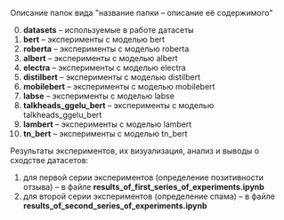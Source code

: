 Описание папок вида "название папки – 
описание её содержимого"



0) **datasets** – используемые в работе датасеты
1) **bert** – эксперименты с моделью bert
2) **roberta** – эксперименты с моделью roberta
3) **albert** – эксперименты с моделью albert
4) **electra** – эксперименты с моделью electra
5) **distilbert** – эксперименты с моделью distilbert
6) **mobilebert** – эксперименты с моделью mobilebert
7) **labse** – эксперименты с моделью labse
8) **talkheads_ggelu_bert** – эксперименты с моделью talkheads_ggelu_bert
9) **lambert** – эксперименты с моделью lambert
10) **tn_bert** – эксперименты с моделью tn_bert


Результаты экспериментов, их визуализация, анализ и выводы о сходстве датасетов:

1) для первой серии экспериментов (определение позитивности отзыва) – в файле **results_of_first_series_of_experiments.ipynb**
2) для второй серии экспериментов (определение спама) – в файле **results_of_second_series_of_experiments.ipynb**